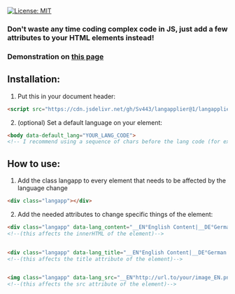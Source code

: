[![License: MIT](https://img.shields.io/badge/License-MIT-blue.svg)](https://opensource.org/licenses/MIT)

### Don't waste any time coding complex code in JS, just add a few attributes to your HTML elements instead!
### Demonstration on <a href="https://sv443.github.io/LangApplier/demo.html">this page</a>


## Installation:

1. Put this in your document header:
```html
<script src="https://cdn.jsdelivr.net/gh/Sv443/langapplier@1/langapplier.js"></script>
```

2. (optional) Set a default language on your <body> element:

```html
<body data-default_lang="YOUR_LANG_CODE">
<!-- I recommend using a sequence of chars before the lang code (for example: __EN), because it may conflict with your specified content otherwise -->
```





## How to use:

1. Add the class langapp to every element that needs to be affected by the language change
```html
<div class="langapp"></div>
```

2. Add the needed attributes to change specific things of the element:
```html
<div class="langapp" data-lang_content="__EN°English Content|__DE°German Content">
<!--(this affects the innerHTML of the element)-->


<div class="langapp" data-lang_title="__EN°English Content|__DE°German Content">
<!--(this affects the title attribute of the element)-->


<img class="langapp" data-lang_src="__EN°http://url.to/your/image_EN.png|__DE°http://url.to/your/image_DE.png">
<!--(this affects the src attribute of the element)-->
```
